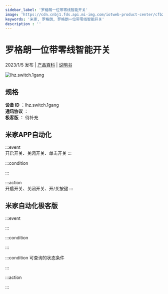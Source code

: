 ```yaml
---
sidebar_label: '罗格朗一位带零线智能开关'
image: 'https://cdn.cnbj1.fds.api.mi-img.com/iotweb-product-center/cfb256549d3de5d2ffb6a3f425cf1d41_1662110496671.png?GalaxyAccessKeyId=AKVGLQWBOVIRQ3XLEW&Expires=9223372036854775807&Signature=SeH6r31v8U7dpFspewbx6xXAINI='
keywords: '米家, 罗格朗, 罗格朗一位带零线智能开关'
description : ''
---
```

# 罗格朗一位带零线智能开关

2023/1/5 发布 | [产品百科](https://home.mi.com/webapp/content/baike/product/index.html?model=lhz.switch.1gang/) | [说明书](https://home.mi.com/views/introduction.html?model=lhz.switch.1gang&region=cn)

![lhz.switch.1gang](https://cdn.cnbj1.fds.api.mi-img.com/iotweb-product-center/cfb256549d3de5d2ffb6a3f425cf1d41_1662110496671.png?GalaxyAccessKeyId=AKVGLQWBOVIRQ3XLEW&Expires=9223372036854775807&Signature=SeH6r31v8U7dpFspewbx6xXAINI=)

## 规格  
> 
**设备 ID** ：lhz.switch.1gang  
**通讯协议** ：  
**极客版**  ： 待补充 


## 米家APP自动化  

:::event  
开启开关、关闭开关、单击开关
:::

:::condition  

:::

:::action   
开启开关、关闭开关、开/关按键
:::

## 米家自动化极客版  

:::event  

:::

:::condition  

:::

:::condition 可查询的状态条件  

:::

:::action  

:::

        
